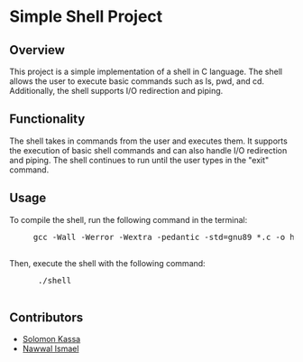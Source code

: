 <!DOCTYPE html>
<html>
  <head>
    <meta charset="UTF-8">
    <meta name="viewport" content="width=device-width, initial-scale=1.0">
    <meta http-equiv="X-UA-Compatible" content="ie=edge">
  </head>
  <body>
    <h1>Simple Shell Project</h1>
    <h2>Overview</h2>
    <p>
      This project is a simple implementation of a shell in C language. The shell allows the user to execute basic commands such as ls, pwd, and cd. Additionally, the shell supports I/O redirection and piping.
    </p>
    <h2>Functionality</h2>
    <p>
      The shell takes in commands from the user and executes them. It supports the execution of basic shell commands and can also handle I/O redirection and piping. The shell continues to run until the user types in the "exit" command.
    </p>
    <h2>Usage</h2>
    <p>
      To compile the shell, run the following command in the terminal:
    </p>
    <pre>
     gcc -Wall -Werror -Wextra -pedantic -std=gnu89 *.c -o hsh
    </pre>
    <p>
      Then, execute the shell with the following command:
    </p>
    <pre>
      ./shell
    </pre>
    <h2>Contributors</h2>
    <ul>
      <li> <a href="https://github.com/Solomonkassa">Solomon Kassa</a></li>
      <li><a href="https://github.com/Newi-M">Nawwal Ismael</a></li>
    </ul>
  </body>
</html>
